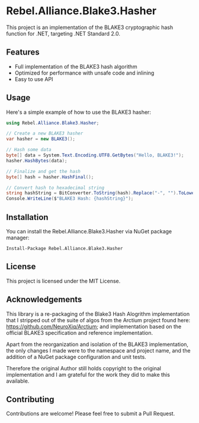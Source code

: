 # Rebel.Alliance.Blake3.Hasher

This project is an implementation of the BLAKE3 cryptographic hash function for .NET, targeting .NET Standard 2.0.

## Features

- Full implementation of the BLAKE3 hash algorithm
- Optimized for performance with unsafe code and inlining
- Easy to use API

## Usage

Here's a simple example of how to use the BLAKE3 hasher:

```csharp
using Rebel.Alliance.Blake3.Hasher;

// Create a new BLAKE3 hasher
var hasher = new BLAKE3();

// Hash some data
byte[] data = System.Text.Encoding.UTF8.GetBytes("Hello, BLAKE3!");
hasher.HashBytes(data);

// Finalize and get the hash
byte[] hash = hasher.HashFinal();

// Convert hash to hexadecimal string
string hashString = BitConverter.ToString(hash).Replace("-", "").ToLowerInvariant();
Console.WriteLine($"BLAKE3 Hash: {hashString}");
```

## Installation

You can install the Rebel.Alliance.Blake3.Hasher via NuGet package manager:

```
Install-Package Rebel.Alliance.Blake3.Hasher
```

## License

This project is licensed under the MIT License.

## Acknowledgements

This library is a re-packaging of the Blake3 Hash Alogrithm implementation that I stripped out of the suite of algos from the Arctium project found here: https://github.com/NeuroXiq/Arctium; and implementation based on the official BLAKE3 specification and reference implementation.

  Apart from the reorganization and isolation of the BLAKE3 implementation, the only changes I made were to the namespace and project name, and the addition of a NuGet package configuration and unit tests.

  Therefore the original Author still holds copyright to the original implementation and I am grateful for the work they did to make this available.

## Contributing

Contributions are welcome! Please feel free to submit a Pull Request.
